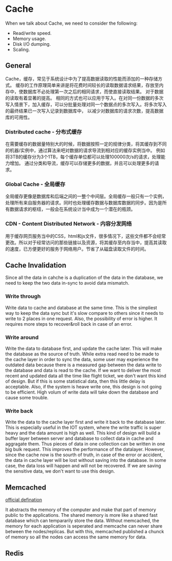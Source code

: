 # Cache

When we talk about Cache, we need to consider the following:
- Read/write speed.
- Memory usage.
- Disk I/O dumping.
- Scaling.

## General
Cache，缓存，常见于系统设计中为了提高数据读取的性能而添加的一种存储方式。
缓存的工作原理简单来讲是将花费时间较长的读取数据请求结果，存放至内存中，使数据库不必处理第一次之后的相同请求，而使直接读取结果。
对于数据的读取有着显著的提高。
相同的方式也可以应用于写入。在对同一份数据的多次写入情景下，加入缓存，可以分批量处理对同一个数据点的多次写入。将多次写入的最终结果已一次写入记录到数据库中，
以减少对数据库的请求次数，提高数据库的可用性。

### Distributed cache - 分布式缓存
在需要缓存的数据量特别大的时候，将数据按照一定的规律分类，将其缓存到不同的机器/实例中，通过算法来吧对数据的请求导流到相对应的缓存实例当中。
例如将3TB的缓存分为3个1TB，每个缓存单位都可以处理100000次/s的请求，处理能力增加。
通过分类和导流，缓存可以存储更多的数据，并且可以处理更多的请求。

### Global Cache - 全局缓存
全局缓存更像是数据库和后端之间的一整个中间层。全局缓存一般只有一个实例，处理所有来自服务器的请求。同时也处理缓存数据与数据库数据的同步。因为是所有数据请求的枢纽，一般会在系统设计当中成为一个潜在的瓶颈。

### CDN - Content Distributed Network - 内容分发网络
用于缓存网页服务当中的CSS，html和js文件，很多情况下，这些文件都不会经常更改。所以对于经常访问的那些链接以及资源，将其缓存至内存当中，提高其读取的速度，已方便更好的服务于网络用户。节省了从磁盘读取文件的时间。

## Cache Invalidation
Since all the data in cahche is a duplication of the data in the database, we need to keep the two data in-sync to avoid data mismatch.

### Write through
Write data to cache and database at the same time. This is the simpliest way to keep the data sync but it's slow compare to others since it needs to write to 2 places in one request. Also, the possibility of error is higher. It requires more  steps to recover&roll back in case of an error.

### Write around
Write the data to database first, and update the cache later. This will make the database as the source of truth. While extra read need to be made to the cache layer in order to sync the data, some user may experience the outdated data because there is a measured gap between the data write to the database and data is read to the cache. If we want to deliver the most recent and updated data all the time like flight ticket, we don't want this kind of design. But if this is some statistical data, then this little delay is acceptable. Also, if the system is heave write one, this design is not going to be efficient. High volum of write data will take down the database and cause some trouble.

### Write back
Write the data to the cache layer first and write it back to the database later. This is especially useful in the IOT system, where the write traffic is super heavy and the data amount is high as well. This kind of design will build a buffer layer between server and database to collect data in cache and aggragate them. Thus pieces of data in one collection can be written in one big bulk request. This improves the performance of the datalayer.
However, since the cache now is the sourth of truth, in case of the error or accident, the data in cache layer will be lost without saving into the database. In some case, the data loss will happen and will not be recovered. If we are saving the sensitive data, we don't want to use this design.


## Memcached
[official defination](https://memcached.org/about)

It abstracts the memory of the computer and make that part of memory public to the applications. The shared memory is more like a shared fast database which can tempararily store the data.
Without memcached, the memory for each application is seperated and memcache can never share between the nodes/replicas. But with this, memcached published a chunck of memory so all the nodes can access the same memory for data.


## Redis
